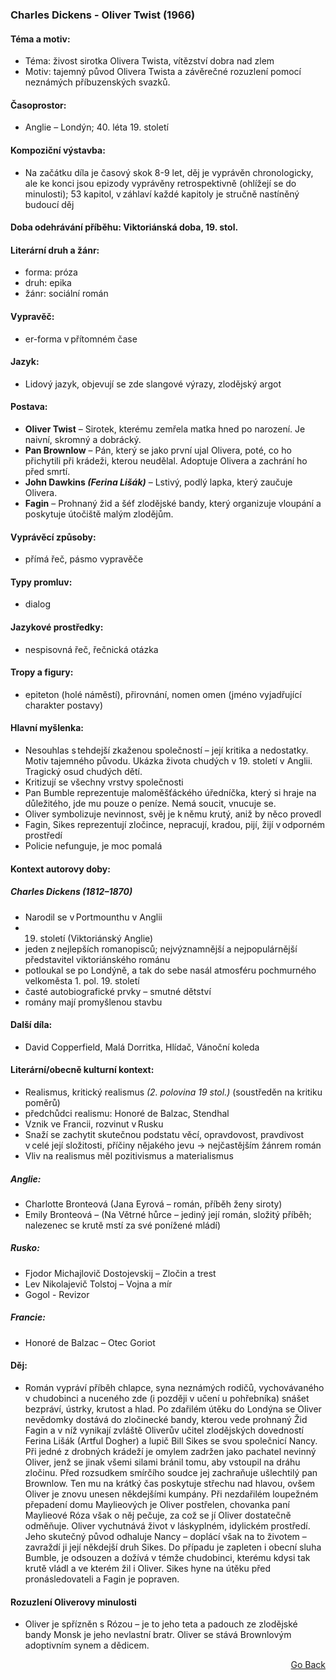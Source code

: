 ### Charles Dickens - Oliver Twist (1966)

#### Téma a motiv: 
- Téma: živost sirotka Olivera Twista, vítězství dobra nad zlem 
- Motiv: tajemný původ Olivera Twista a závěrečné rozuzlení pomocí neznámých příbuzenských svazků. 

#### Časoprostor: 
- Anglie – Londýn; 40. léta 19. století 

#### Kompoziční výstavba: 
- Na začátku díla je časový skok 8-9 let, děj je vyprávěn chronologicky, ale ke konci jsou epizody vyprávěny retrospektivně (ohlížejí se do minulosti); 53 kapitol, v záhlaví každé kapitoly je stručně nastíněný budoucí děj 

#### Doba odehrávání příběhu: Viktoriánská doba, 19. stol. 

#### Literární druh a žánr: 
- forma: próza 
- druh: epika 
- žánr: sociální román 

#### Vypravěč: 
- er-forma v přítomném čase 

#### Jazyk: 
- Lidový jazyk, objevují se zde slangové výrazy, zlodějský argot 

#### Postava: 
- **Oliver Twist** – Sirotek, kterému zemřela matka hned po narození. Je naivní, skromný a dobrácký. 
- **Pan Brownlow** – Pán, který se jako první ujal Olivera, poté, co ho přichytili při krádeži, kterou neudělal. Adoptuje Olivera a zachrání ho před smrtí. 
- **John Dawkins *(Ferina Lišák)*** – Lstivý, podlý lapka, který zaučuje Olivera. 
- **Fagin** – Prohnaný žid a šéf zlodějské bandy, který organizuje vloupání a poskytuje útočiště malým zlodějům. 

#### Vyprávěcí způsoby: 
- přímá řeč, pásmo vypravěče 

#### Typy promluv: 
- dialog 

#### Jazykové prostředky: 
- nespisovná řeč, řečnická otázka 

#### Tropy a figury: 
- epiteton (holé náměstí), přirovnání, nomen omen (jméno vyjadřující charakter postavy) 

#### Hlavní myšlenka:  
- Nesouhlas s tehdejší zkaženou společností – její kritika a nedostatky. Motiv tajemného původu. Ukázka života chudých v 19. století v Anglii. Tragický osud chudých dětí. 
- Kritizují se všechny vrstvy společnosti 
- Pan Bumble reprezentuje maloměšťáckého úředníčka, který si hraje na důležitého, jde mu pouze o peníze. Nemá soucit, vnucuje se. 
- Oliver symbolizuje nevinnost, svěj je k němu krutý, aniž by něco provedl 
- Fagin, Sikes reprezentují zločince, nepracují, kradou, pijí, žijí v odporném prostředí 
- Policie nefunguje, je moc pomalá 

#### Kontext autorovy doby: 
##### Charles Dickens (1812–1870) 
- Narodil se v Portmounthu v Anglii 
- 19. století (Viktoriánský Anglie) 
- jeden z nejlepších romanopisců; nejvýznamnější a nejpopulárnější představitel viktoriánského románu 
- potloukal se po Londýně, a tak do sebe nasál atmosféru pochmurného velkoměsta 1. pol. 19. století 
- časté autobiografické prvky – smutné dětství 
- romány mají promyšlenou stavbu 

#### Další díla:
- David Copperfield, Malá Dorritka, Hlídač, Vánoční koleda 

#### Literární/obecně kulturní kontext: 
- Realismus, kritický realismus *(2. polovina 19 stol.)* (soustředěn na kritiku poměrů) 
- předchůdci realismu: Honoré de Balzac, Stendhal 
- Vznik ve Francii, rozvinut v Rusku 
- Snaží se zachytit skutečnou podstatu věcí, opravdovost, pravdivost v celé její složitosti, příčiny nějakého jevu -> nejčastějším žánrem román 
- Vliv na realismus měl pozitivismus a materialismus 

##### Anglie: 
- Charlotte Bronteová (Jana Eyrová – román, příběh ženy siroty) 
- Emily Bronteová – (Na Větrné hůrce – jediný její román, složitý příběh; nalezenec se krutě mstí za své ponížené mládí) 

##### Rusko: 
- Fjodor Michajlovič Dostojevskij – Zločin a trest 
- Lev Nikolajevič Tolstoj – Vojna a mír
- Gogol - Revizor

##### Francie: 
- Honoré de Balzac – Otec Goriot 

#### Děj:  
- Román vypráví příběh chlapce, syna neznámých rodičů, vychovávaného v chudobinci a nuceného zde (i později v učení u pohřebníka) snášet bezpráví, ústrky, krutost a hlad. Po zdařilém útěku do Londýna se Oliver nevědomky dostává do zločinecké bandy, kterou vede prohnaný Žid Fagin a v níž vynikají zvláště Oliverův učitel zlodějských dovedností Ferina Lišák (Artful Dogher) a lupič Bill Sikes se svou společnicí Nancy. Při jedné z drobných krádeží je omylem zadržen jako pachatel nevinný Oliver, jenž se jinak všemi silami bránil tomu, aby vstoupil na dráhu zločinu. Před rozsudkem smírčího soudce jej zachraňuje ušlechtilý pan Brownlow. Ten mu na krátký čas poskytuje střechu nad hlavou, ovšem Oliver je znovu unesen někdejšími kumpány. Při nezdařilém loupežném přepadení domu Maylieových je Oliver postřelen, chovanka paní Maylieové Róza však o něj pečuje, za což se jí Oliver dostatečně odměňuje. Oliver vychutnává život v láskyplném, idylickém prostředí. Jeho skutečný původ odhaluje Nancy – doplácí však na to životem – zavraždí ji její někdejší druh Sikes. Do případu je zapleten i obecní sluha Bumble, je odsouzen a dožívá v témže chudobinci, kterému kdysi tak krutě vládl a ve kterém žil i Oliver. Sikes hyne na útěku před pronásledovateli a Fagin je popraven. 

#### Rozuzlení Oliverovy minulosti
- Oliver je spřízněn s Rózou – je to jeho teta a padouch ze zlodějské bandy Monsk je jeho nevlastní bratr. Oliver se stává Brownlovým adoptivním synem a dědicem. 


<p align="right">
  <a href="https://github.com/neostetic/maturita">Go Back</a>
</p>
